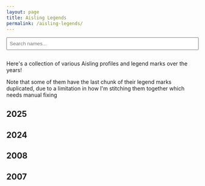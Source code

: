 ```yaml
---
layout: page
title: Aisling Legends
permalink: /aisling-legends/
---
```


<input type="text" id="search" placeholder="Search names..." style="margin-bottom: 1em; padding: 0.5em; width: 100%;" />

Here's a collection of various Aisling profiles and legend marks over the years!

Note that some of them have the last chunk of their legend marks duplicated, due to a limitation in how I'm stitching them together which needs manual fixing

## 2025

<ul id="name-list-2025"></ul>

## 2024

<ul id="name-list-2024"></ul>

## 2008

<ul id="name-list-2008"></ul>

## 2007

<ul id="name-list-2007"></ul>


<script>
    const names2025 = [
        'Absobel',
        'AdelaideT',
        'Adriela',
        'Aesica',
        'ageold',
        'Ailred',
        'Alustria',
        'Amarranth',
        'amaZaral',
        'Angelic',
        'Angelique',
        'Angelynn',
        'anunnaki',
        'Aon',
        'ariesyeo',
        'Arpina',
        'ArtemisX',
        'BallzDeep',
        'Banananut',
        'Basilica',
        'BearesFalco',
        'bearly',
        'beerbottle',
        'Bindo',
        'binnie',
        'BioMagus',
        'BioStorm',
        'bladeg',
        'bladejdg',
        'blader',
        'Blanche',
        'Blissey',
        'BlueFountain',
        'bLuEjR',
        'bluenokkad',
        'blueskye',
        'Bojingies',
        'Bojingles',
        'Boo',
        'Booya',
        'Brandyn',
        'Brittany',
        'Brox',
        'Bruiser',
        'Bywyd',
        'Carnaugh',
        'cedoni',
        'Celes',
        'Cherrius',
        'Chigusari',
        'Cinaed',
        'CittiKAT',
        'Cliffy',
        'COMO',
        'Cone',
        'cookiencream',
        'Copeth',
        'CrimsonChaos',
        'cutiejg',
        'DancingWind',
        'Darkrai',
        'Dashrender',
        'Daze',
        'DeAtomizer',
        'Dender',
        'Dethf',
        'Dharma',
        'Dionia',
        'DivineRage',
        'Divinia',
        'Doms',
        'DoomHealer',
        'DoubleMint',
        'Dragglua',
        'Draig',
        'Dram',
        'Drucilla',
        'Duplican',
        'Duplico',
        'Duplicot',
        'Dylanlan',
        'Dynamus',
        'Edith',
        'Elzhi',
        'eLZioN',
        'Exos',
        'eZe',
        'Falconlady',
        'FFeightBest',
        'final',
        'Firemayden',
        'foam',
        'FountainBlue',
        'Gaia',
        'GhostDemon',
        'Glasken',
        'Gracey',
        'GustaveJr',
        'Haeven',
        'Heido',
        'Hien',
        'Hoshiko',
        'Hypocrisy',
        'Iglis',
        'Image',
        'impuneToo',
        'Inuyoko',
        'iShallHeal',
        'Ishikawa',
        'Jabedin',
        'JadeAkaino',
        'JadeCloud',
        'jaylinn',
        'Jennifer',
        'Jerry',
        'Jesture',
        'JohnWick',
        'Justin',
        'KAI',
        'Kamiko',
        'Kedian',
        'KeeblerEif',
        'Khloe',
        'Kimara',
        'Kimchii',
        'KimmieFace',
        'Kohoro',
        'Krytos',
        'Lancelot',
        'Landis',
        'Landon',
        'Laurier',
        'Leannaei',
        'Leemon',
        'Lexem',
        'LlamaBurger',
        'LlamaTacoo',
        'Locks',
        'LonelyRydia',
        'louche',
        'LovenPretty',
        'Lux',
        'Machamp',
        'MagB',
        'MagneticB',
        'mavrik',
        'Mayheart',
        'melon',
        'Mintofkali',
        'Miraedus',
        'Missgreenry',
        'Mitchel',
        'MlKE',
        'Moogle',
        'MoonRuby',
        'mouseferatu',
        'NagisaChan',
        'NaLyd',
        'NatsukiChan',
        'Nenya',
        'NeoxBahamut',
        'NeroZeroXe',
        'Never',
        'NiaLee',
        'Nimoko',
        'niZon',
        'Norajo',
        'notvorlof',
        'OceanWind',
        'Omit',
        'Orthanc',
        'palantir',
        'panda',
        'Paramour',
        'PeneAnn',
        'Pennie',
        'Petria',
        'Phever',
        'Phil',
        'PinkLily',
        'prishy',
        'prokofiev',
        'Protoman',
        'Quipper',
        'Raeven',
        'Raiphie',
        'Ralphie',
        'Ramanayan',
        'Reias',
        'Renvo',
        'Repertoire',
        'Ridiickai',
        'Rikuserge',
        'Rocandy',
        'Rorrik',
        'Rune',
        'Sabrael',
        'SaintAsher',
        'Salgar',
        'San',
        'Sann',
        'Saya',
        'Sarvious',
        'Seidon',
        'Senpai',
        'Set',
        'Shinari',
        'ShrimpyShrmp',
        'SilentNite',
        'Silkira',
        'simples',
        'SneakySummy',
        'Snooze',
        'SOLiN',
        'Solrune',
        'Somae',
        'Sotar',
        'Soundwave',
        'SpIack',
        'SradGar',
        'StarShine',
        'StarSparkler',
        'StrykerX',
        'Suronah',
        'Suspected',
        'Suzaku',
        'Tapa',
        'TerraLuna',
        'Theowin',
        'THCroniK',
        'Thubub',
        'Tidux',
        'tomodachi',
        'Topic',
        'Tristam',
        'Trocair',
        'Tukee',
        'TurtleHermit',
        'Twinkle',
        'TwinkleStar',
        'tyee',
        'Ubrei',
        'Ukkyo',
        'Ulli',
        'Vamistle',
        'VanMorgan',
        'velani',
        'Verran',
        'Viveena',
        'Vustera',
        'Waluigi',
        'Warginald',
        'Wastedd',
        'Wheaty',
        'WhipsJr',
        'Willco',
        'Wolfseyes',
        'Woodlyn',
        'Wormtongue',
        'xbudx',
        'XerAm',
        'xLimited',
        'Xoody',
        'xtedx',
        'xturbox',
        'xYoRrAnGeLx',
        'Yawgmoth',
        'Yukii',
        'Zaos',
        'Zaryh',
        'Zaxa',
        'Zeix',
        'ZerA',
        'ZerioAgain',
        'zGerbz',
        'ZhongFou',
        'ZoD',
        'Zwuji',
    ];
    const names2024 = [
        'AceShimizu',
        'Acesin',
        'Aeacus',
        'Alvino',
        'And',
        'Ancalime',
        'Aon',
        'AresFalco',
        'Arohanui',
        'Auzric',
        'Bea',
        'BioMagus',
        'BlueJr',
        'BoJingles',
        'brinx',
        'Brittany',
        'Cazbrileth',
        'Chamiel',
        'Como',
        'Demylo',
        'diablos',
        'disarray',
        'Dylanlan',
        'Dynamus',
        'Eiscego',
        'Enoxze',
        'Escort',
        'Eternalty',
        'eXonyte',
        'eZe',
        'FatalRevenge',
        'Fen',
        'FFnine',
        'Final',
        'Firecon',
        'FrauLynn',
        'Ganjalique',
        'Giggles',
        'Hihaku',
        'Huhuman',
        'Iglis',
        'Ishikawa',
        'Jaice',
        'Japjll',
        'Jerry',
        'JessicaP',
        'Kald',
        'Kallina',
        'kao',
        'Laurier',
        'Leemon',
        'Lexem',
        'makeup',
        'Makeii',
        'Makunouchi',
        'melon',
        'Merisa',
        'Monicka',
        'Moogle',
        'MrMvP',
        'Naena',
        'NagisaChan',
        'NaLyd',
        'NeoxBahamut',
        'Nioreh',
        'NoirGato',
        'oTil',
        'Peppita',
        'Perspective',
        'Poker',
        'PopaEggs',
        'Rafael',
        'Ramanayan',
        'Reodirru',
        'Renvo',
        'ReyaKeely',
        'Ridiickai',
        'Safe',
        'Seal',
        'Set',
        'Sick',
        'Srgious',
        'SunYukii',
        'Tazz',
        'Telme',
        'TriDemp',
        'Venezia',
        'Viveena',
        'Warginald',
        'Whitehall',
        'Wizadrian',
        'Xiaolei',
        'yLo',
        'Yukii',
        'Zurf',
    ];
    const names2008 = [
        'PrincessM',
        'TrainerWiz',
    ];
    const names2007 = [
        'BioMagus',
        'Franees',
        'Galaxis',
        'Malache',
        'Shoguo',
        'Vamistle',
    ];
    const years = [2025, 2024, 2008, 2007];
    const nameList2025 = document.getElementById('name-list-2025');
    const nameList2024 = document.getElementById('name-list-2024');
    const nameList2008 = document.getElementById('name-list-2008');
    const nameList2007 = document.getElementById('name-list-2007');

    function appendNames(nameList, names, year) {
        names.forEach(function(name) {
            const li = document.createElement('li');
            const link = document.createElement('a');
            const lowercase = name.toLowerCase();
            link.href = `/assets/img/aisling-legends/${lowercase}-${year}.png`;
            link.textContent = name;
            li.appendChild(link);
            nameList.appendChild(li);
        });
    }

    appendNames(nameList2025, names2025, 2025);
    appendNames(nameList2024, names2024, 2024);
    appendNames(nameList2008, names2008, 2008);
    appendNames(nameList2007, names2007, 2007);

    document.getElementById('search').addEventListener('input', function () {
        const filter = this.value.toLowerCase();
        years.forEach(function(year) {
            const listItems = document.querySelectorAll(`#name-list-${year} li`);

            listItems.forEach(function (li) {
                const text = li.textContent.toLowerCase();
                li.style.display = text.includes(filter) ? '' : 'none';
            });
        });
    });
</script>
